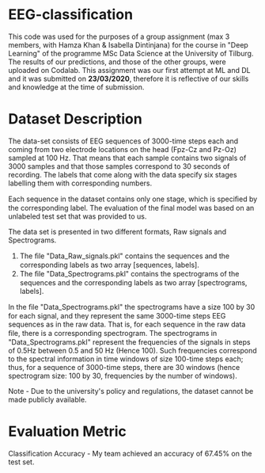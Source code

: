# EEG-classification

This code was used for the purposes of a group assignment (max 3 members, with Hamza Khan & Isabella Dintinjana) for the course in "Deep Learning" of the programme MSc Data Science at the University of Tilburg. The results of our predictions, and those of the other groups, were uploaded on Codalab. This assignment was our first attempt at ML and DL and it was submitted on **23/03/2020**, therefore it is reflective of our skills and knowledge at the time of submission.

# Dataset Description 

The data-set consists of EEG sequences of 3000-time steps each and coming from two electrode locations on the head (Fpz-Cz and Pz-Oz) sampled at 100 Hz. That means that each sample contains two signals of 3000 samples and that those samples correspond to 30 seconds of recording. The labels that come along with the data specify six stages labelling them with corresponding numbers.

Each sequence in the dataset contains only one stage, which is speciﬁed by the corresponding label. The evaluation of the final model was based on an unlabeled test set that was provided to us. 

The data set is presented in two different formats, Raw signals and Spectrograms.
1. The ﬁle "Data_Raw_signals.pkl" contains the sequences and the corresponding labels as two array [sequences, labels].
2. The ﬁle "Data_Spectrograms.pkl" contains the spectrograms of the sequences and the corresponding labels as two array [spectrograms, labels].

In the ﬁle "Data_Spectrograms.pkl" the spectrograms have a size 100 by 30 for each signal, and they represent the same 3000-time steps EEG sequences as in the raw data. That is, for each sequence in the raw data ﬁle, there is a corresponding spectrogram. The spectrograms in "Data_Spectrograms.pkl" represent the frequencies of the signals in steps of 0.5Hz between 0.5 and 50 Hz (Hence 100). Such frequencies correspond to the spectral information in time windows of size 100-time steps each; thus, for a sequence of 3000-time steps, there are 30 windows (hence spectrogram size: 100 by 30, frequencies by the number of windows).

Note - Due to the university's policy and regulations, the dataset cannot be made publicly available.

# Evaluation Metric
Classification Accuracy - My team achieved an accuracy of 67.45% on the test set.
